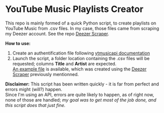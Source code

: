 # YouTube Music Playlists Creator
This repo is mainly formed of a quick Python script, to create playlists on YouTube Music from .csv files. In my case, those files came from scraping my Deezer account. See the repo [Deezer Scraper](https://github.com/vam-engineering/ScrapingDeezer).

**How to use:** 
1. Create an authentification file following [ytmusicapi documentation](https://ytmusicapi.readthedocs.io/en/stable/setup/oauth.html) 
2. Launch the script, a folder location containing the .csv files will be requested; columns **Title** and **Artist** are expected.\
[An example file](example.csv) is available, which was created using the [Deezer Scraper](https://github.com/vam-engineering/ScrapingDeezer) previously mentionned.

**Disclaimer:**
This script has been written quickly - it is far from perfect and errors might (will?) happen.\
Since I'm using an API, errors are quite likely to happen, as of right now, none of those are handled; _my goal was to get most of the job done, and this script does that just fine._
